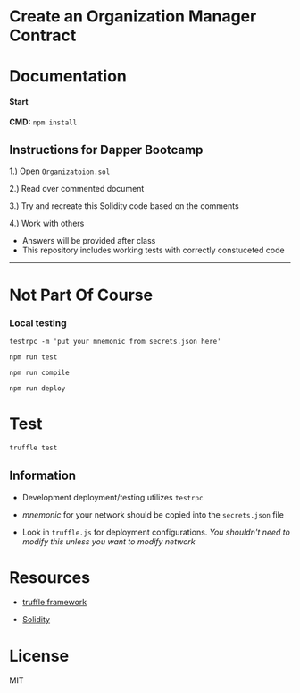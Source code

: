 # Create an Organization Manager Contract

# Documentation 
#### Start

**CMD:** ```npm install```

## Instructions for Dapper Bootcamp

1.) Open ```Organizatoion.sol``` 

2.) Read over commented document

3.) Try and recreate this Solidity code based on the comments

4.) Work with others 



- Answers will be provided after class
- This repository includes working tests with correctly constuceted code

___

# Not Part Of Course

### Local testing

```testrpc -m 'put your mnemonic from secrets.json here' ```

```npm run test```

```npm run compile```

```npm run deploy```


# Test

```bash
truffle test
```


## Information
- Development deployment/testing utilizes ```testrpc```

- *mnemonic* for your network should be copied into the ```secrets.json``` file

- Look in ```truffle.js``` for deployment configurations. *You shouldn't need to modify this unless you want to modify network*



# Resources

- [truffle framework](https://github.com/trufflesuite/truffle)

- [Solidity](https://solidity.readthedocs.io)

# License

MIT
